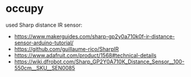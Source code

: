 # occupy
used Sharp distance IR sensor:
- https://www.makerguides.com/sharp-gp2y0a710k0f-ir-distance-sensor-arduino-tutorial/
- https://github.com/guillaume-rico/SharpIR
- https://www.adafruit.com/product/1568#technical-details
- https://wiki.dfrobot.com/Sharp_GP2Y0A710K_Distance_Sensor__100-550cm__SKU__SEN0085
